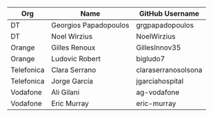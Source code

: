| Org                    | Name                                      | GitHub Username        |
| -----------------------| ------------------------------------------| -----------------------|
| DT | Georgios Papadopoulos | grgpapadopoulos |
| DT | Noel Wirzius | NoelWirzius |
| Orange | Gilles Renoux | GillesInnov35 |
| Orange | Ludovic Robert | bigludo7 |
| Telefonica | Clara Serrano | claraserranosolsona |
| Telefonica | Jorge García | jgarciahospital |
| Vodafone | Ali Gilani | ag-vodafone |
| Vodafone | Eric Murray | eric-murray |
